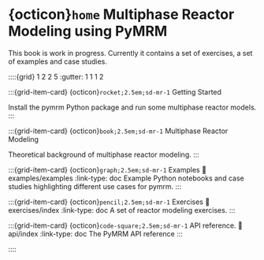 # {octicon}`home` Multiphase Reactor Modeling using PyMRM

This book is work in progress. Currently it contains a set of exercises, a set of examples and case studies.

::::{grid} 1 2 2 5
:gutter: 1 1 1 2

:::{grid-item-card} {octicon}`rocket;2.5em;sd-mr-1` Getting Started

Install the pymrm Python package and run some multiphase reactor models.
:::

:::{grid-item-card} {octicon}`book;2.5em;sd-mr-1` Multiphase Reactor Modeling

Theoretical background of multiphase reactor modeling.
:::

:::{grid-item-card} {octicon}`graph;2.5em;sd-mr-1` Examples
:link: examples/examples
:link-type: doc
Example Python notebooks and case studies highlighting different use cases for pymrm.
:::

:::{grid-item-card} {octicon}`pencil;2.5em;sd-mr-1` Exercises
:link: exercises/index
:link-type: doc
A set of reactor modeling exercises.
:::

:::{grid-item-card} {octicon}`code-square;2.5em;sd-mr-1` API reference.
:link: api/index
:link-type: doc
The PyMRM API reference
:::

::::